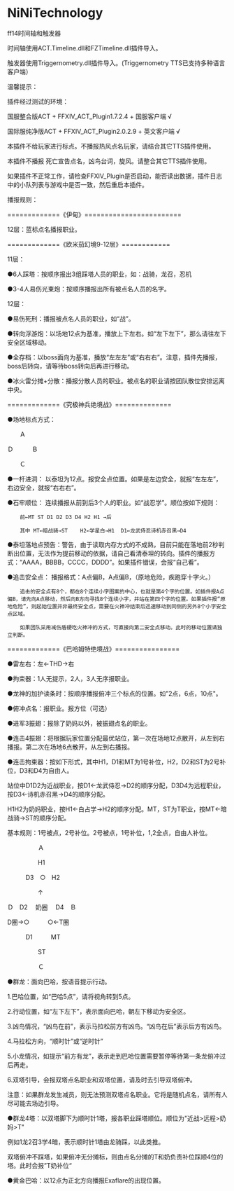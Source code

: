 # NiNiTechnology
  
ff14时间轴和触发器
  
时间轴使用ACT.Timeline.dll和FZTimeline.dll插件导入。
  
触发器使用Triggernometry.dll插件导入。(Triggernometry TTS已支持多种语言客户端）
  
温馨提示：
  
插件经过测试的环境：
  
国服整合版ACT + FFXIV_ACT_Plugin1.7.2.4 + 国服客户端 √
  
国际服纯净版ACT + FFXIV_ACT_Plugin2.0.2.9 + 英文客户端 √
  
本插件不给玩家进行标点。不播报热风点名玩家，请结合其它TTS插件使用。
  
本插件不播报 死亡宣告点名，凶鸟台词，旋风。请整合其它TTS插件使用。
  
如果插件不正常工作，请检查FFXIV_Plugin是否启动，能否读出数据，插件日志中的小队列表与游戏中是否一致，然后重启本插件。
  
播报规则：
  
=============《伊甸》========================
  
12层：蓝标点名播报职业。
  
=============《欧米茄幻境9-12层》============
  
11层：
  
●6人踩塔：按顺序报出3组踩塔人员的职业，如：战骑，龙召，忍机
  
●3-4人易伤光束炮：按顺序播报出所有被点名人员的名字。
  
12层：
  
●易伤死刑：播报被点名人员的职业，如“战”。
  
●转向浮游炮：以场地12点为基准，播放上下左右。如“左下左下”，那么请往左下安全区域移动。
  
●全存档：以boss面向为基准，播放“左左左”或“右右右”。注意，插件先播报，boss后转向，请等待boss转向后再进行移动。
  
●冰火雷分摊+分散：播报分散人员的职业。被点名的职业请按团队散位安排远离中央。
  
=============《究极神兵绝境战》==============
  
●场地标点方式：
  
　　Ａ
  

  
Ｄ　　　Ｂ
  

  
　　Ｃ
  

  
●一杆进洞：	以泰坦为12点。报安全点位置。如果是左边安全，就报“左左左”，右边安全，就报“右右右”。
  
●石牢顺位：	连续播报从前到后3个人的职业。如“战忍学”。顺位按如下规则：
  
		前←MT ST D1 D2 D3 D4 H2 H1 →后
  
		其中 MT←暗战骑→ST    H2←学星白→H1  D1←龙武侍忍诗机赤召黑→D4
  
●泰坦落地点预告：警告，由于读取内存方式的不成熟，目前只能在落地前2秒判断出位置，无法作为提前移动的依据，请自己看清泰坦的转向。插件的播报方式：“AAAA，BBBB，CCCC，DDDD”。如果插件错误，会报“自己看”。
  
●追击安全点：	播报格式：A点偏B，A点偏B，（原地危险，疾跑穿十字火。）
  
		追击的安全点有8个，都在8个连续小字图案的中心，也就是第4个字的位置。如插件报A点偏B，请先向A点移动，然后向B方向寻找8个连续小字，并站在第四个字的位置。如果插件报“原地危险”，则起始位置并非最终安全点，需要在火神冲结束后迅速移动到同侧的另外8个小字安全点区域。
  
		如果团队采用减伤盾硬吃火神冲的方式，可直接向第二安全点移动。此时的移动位置请独立判断。
  
=============《巴哈姆特绝境战》================
  
●雷左右：左←THD→右
  
●拘束器：1人无提示，2人，3人无序报职业。
  
●龙神的加护读条时：按顺序播报俯冲三个标点的位置。如”2点，6点，10点"。
  
●俯冲点名：报职业。报方位（可选）
  
●进军3振翅：报除了奶妈以外，被振翅点名的职业。
  
●连击4振翅：将根据玩家位置分配最优站位，第一次在场地12点散开，从左到右播报。第二次在场地6点散开，从左到右播报。
  
●连击拘束器：按如下形式，其中H1，D1和MT为1号补位，H2，D2和ST为2号补位，D3和D4为自由人。
  
站位中D1D2为近战职业，按D1←龙武侍忍→D2的顺序分配，D3D4为远程职业，按D3←诗机赤召黑→D4的顺序分配。
  
H1H2为奶妈职业，按H1←白占学→H2的顺序分配。MT，ST为T职业，按MT←暗战骑→ST的顺序分配。
  
基本规则：1号被点，2号补位。2号被点，1号补位，1,2全点，自由人补位。
  
　　　　　Ａ
  
　　　　　H1
  
　　　D3　○　H2
  
　　　　　↑
  
Ｄ　D2　 奶圈 　D4　Ｂ
  
 D圈→○　　　○←T圈
  
　　　D1　　　MT
  
　　　　　ST
  
　　　　　Ｃ
  
●群龙：面向巴哈，按语音提示行动。
  
1.巴哈位置，如“巴哈5点”，请将视角转到5点。
  
2.行动位置，如“左下左下”，表示面向巴哈，朝左下移动为安全区。
  
3.凶鸟情况，“凶鸟在前”，表示马拉松前方有凶鸟。“凶鸟在后”表示后方有凶鸟。
  
4.马拉松方向，“顺时针”或“逆时针”
  
5.小龙情况，如提示“前方有龙”，表示走到巴哈位置需要暂停等待第一条龙俯冲过后再走。
  
6.双塔引导，会报双塔点名职业和双塔位置，请及时去引导双塔俯冲。
  
注意：如果群龙发生减员，则无法预测双塔点名职业。它将是随机点名，请所有人尽可能去场边引导。
  
●群龙4塔：以双塔脚下为顺时针1塔，报各职业踩塔顺位。顺位为"近战&gt;远程&gt;奶妈&gt;T"
  
例如1龙2召3学4暗，表示顺时针1塔由龙骑踩，以此类推。
  
双塔俯冲不踩塔，如果俯冲无分摊标，则由点名分摊的T和奶负责补位踩顺4位的塔。此时会报”T奶补位“
  
●黄金巴哈：以12点为正北方向播报Exaflare的出现位置。
  
